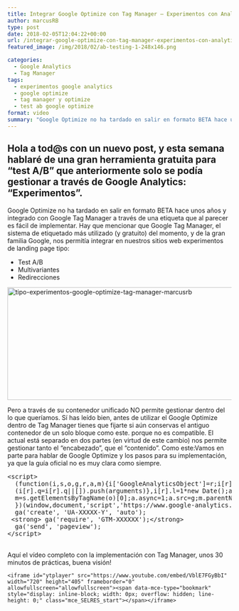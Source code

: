 ```yaml
---
title: Integrar Google Optimize con Tag Manager – Experimentos con Analytics parte 1
author: marcusRB
type: post
date: 2018-02-05T12:04:22+00:00
url: /integrar-google-optimize-con-tag-manager-experimentos-con-analytics-parte-1/
featured_image: /img/2018/02/ab-testing-1-248x146.png

categories:
  - Google Analytics
  - Tag Manager
tags:
  - experimentos google analytics
  - google optimize
  - tag manager y optimize
  - test ab google optimize
format: video
summary: "Google Optimize no ha tardado en salir en formato BETA hace unos años y integrado con Google Tag Manager a través de una etiqueta que al parecer es fácil de implementar."
---
```

## Hola a tod@s con un nuevo post, y esta semana hablaré de una gran herramienta gratuita para &#8220;test A/B&#8221; que anteriormente solo se podía gestionar a través de Google Analytics: &#8220;Experimentos&#8221;.


Google Optimize no ha tardado en salir en formato BETA hace unos años y integrado con Google Tag Manager a través de una etiqueta que al parecer es fácil de implementar. Hay que mencionar que Google Tag Manager, el sistema de etiquetado más utilizado (y gratuito) del momento, y de la gran familia Google, nos permitía integrar en nuestros sitios web experimentos de landing page tipo:

<ul>
  <li>
    Test A/B
    </li>
  <li>
    Multivariantes
    </li>
  <li>
    Redirecciones
    </li>
</ul>

<img class="aligncenter wp-image-235 size-full" src="https://www.marcusrb.com/img/2017/07/Captura-de-pantalla-2018-02-05-a-las-21.45.31.png" alt="tipo-experimentos-google-optimize-tag-manager-marcusrb" width="586" height="253" srcset="https://www.marcusrb.com/img/2017/07/Captura-de-pantalla-2018-02-05-a-las-21.45.31.png 586w, https://www.marcusrb.com/img/2017/07/Captura-de-pantalla-2018-02-05-a-las-21.45.31-300x130.png 300w, https://www.marcusrb.com/img/2017/07/Captura-de-pantalla-2018-02-05-a-las-21.45.31-260x112.png 260w, https://www.marcusrb.com/img/2017/07/Captura-de-pantalla-2018-02-05-a-las-21.45.31-50x22.png 50w, https://www.marcusrb.com/img/2017/07/Captura-de-pantalla-2018-02-05-a-las-21.45.31-150x65.png 150w" sizes="(max-width: 586px) 100vw, 586px" />

Pero a través de su contenedor unificado NO permite gestionar dentro del lo que queríamos. Sí has leído bien, antes de utilizar el Google Optimize dentro de Tag Manager tienes que fijarte si aún conservas el antiguo contenedor de un solo bloque como este. porque no es compatible. El actual está separado en dos partes (en virtud de este cambio) nos permite gestionar tanto el &#8220;encabezado&#8221;, que el &#8220;contenido&#8221;. Como este:Vamos en parte para hablar de Google Optimize y los pasos para su implementación, ya que la guía oficial no es muy clara como siempre.

<pre>&lt;script&gt;
  (function(i,s,o,g,r,a,m){i['GoogleAnalyticsObject']=r;i[r]=i[r]||function(){
  (i[r].q=i[r].q||[]).push(arguments)},i[r].l=1*new Date();a=s.createElement(o),
  m=s.getElementsByTagName(o)[0];a.async=1;a.src=g;m.parentNode.insertBefore(a,m)
  })(window,document,'script','https://www.google-analytics.com/analytics.js','ga');
  ga('create', 'UA-XXXXX-Y', 'auto');
 &lt;strong&gt; ga('require', 'GTM-XXXXXX');&lt;/strong&gt;
  ga('send', 'pageview');
&lt;/script&gt;
</pre>

<br />
Aquí el vídeo completo con la implementación con Tag Manager, unos 30 minutos de prácticas, buena visión!


    <iframe id="ytplayer" src="https://www.youtube.com/embed/VblE7FGyBbI" width="720" height="405" frameborder="0" allowfullscreen="allowfullscreen"><span data-mce-type="bookmark" style="display: inline-block; width: 0px; overflow: hidden; line-height: 0;" class="mce_SELRES_start">﻿</span></iframe>
